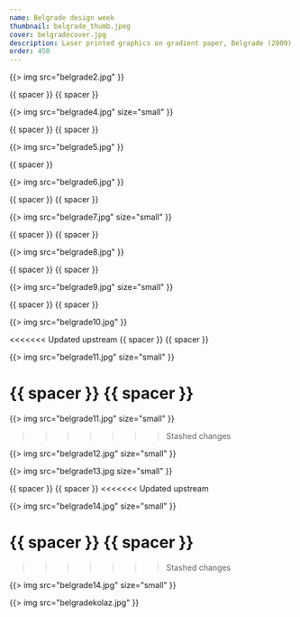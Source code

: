 ```yaml
---
name: Belgrade design week
thumbnail: belgrade_thumb.jpeg
cover: belgradecover.jpg
description: Laser printed graphics on gradient paper, Belgrade (2009)
order: 450
---
```


{{> img src="belgrade2.jpg" }}

{{ spacer }} {{ spacer }}

{{> img src="belgrade4.jpg" size="small" }}

{{ spacer }} {{ spacer }}

{{> img src="belgrade5.jpg" }}

{{ spacer }}

{{> img src="belgrade6.jpg" }}

{{ spacer }} {{ spacer }}

{{> img src="belgrade7.jpg" size="small" }}

{{ spacer }} {{ spacer }}

{{> img src="belgrade8.jpg" }}

{{ spacer }} {{ spacer }}

{{> img src="belgrade9.jpg" size="small" }}

{{ spacer }} {{ spacer }}

{{> img src="belgrade10.jpg" }}

<<<<<<< Updated upstream
{{ spacer }} {{ spacer }}

{{> img src="belgrade11.jpg" size="small" }}

{{ spacer }} {{ spacer }}
=======
{{> img src="belgrade11.jpg" size="small" }}
>>>>>>> Stashed changes

{{> img src="belgrade12.jpg" size="small" }}

{{> img src="belgrade13.jpg size="small" }}

{{ spacer }} {{ spacer }}
<<<<<<< Updated upstream

{{> img src="belgrade14.jpg" size="small" }}

{{ spacer }} {{ spacer }}
=======
>>>>>>> Stashed changes

{{> img src="belgrade14.jpg" size="small" }}

{{> img src="belgradekolaz.jpg"  }}